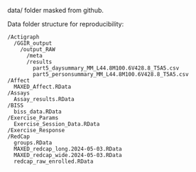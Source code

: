 data/ folder masked from github. 

Data folder structure for reproducibility: 

  
    /Actigraph
      /GGIR_output   
        /output_RAW
          /meta
          /results
            part5_daysummary_MM_L44.8M100.6V428.8_T5A5.csv
            part5_personsummary_MM_L44.8M100.6V428.8_T5A5.csv
    /Affect
      MAXED_Affect.RData
    /Assays
      Assay_results.RData
    /BISS
      biss_data.RData
    /Exercise_Params
      Exercise_Session_Data.RData
    /Exercise_Response
    /RedCap
      groups.RData
      MAXED_redcap_long.2024-05-03.RData
      MAXED_redcap_wide.2024-05-03.RData
      redcap_raw_enrolled.RData
    
